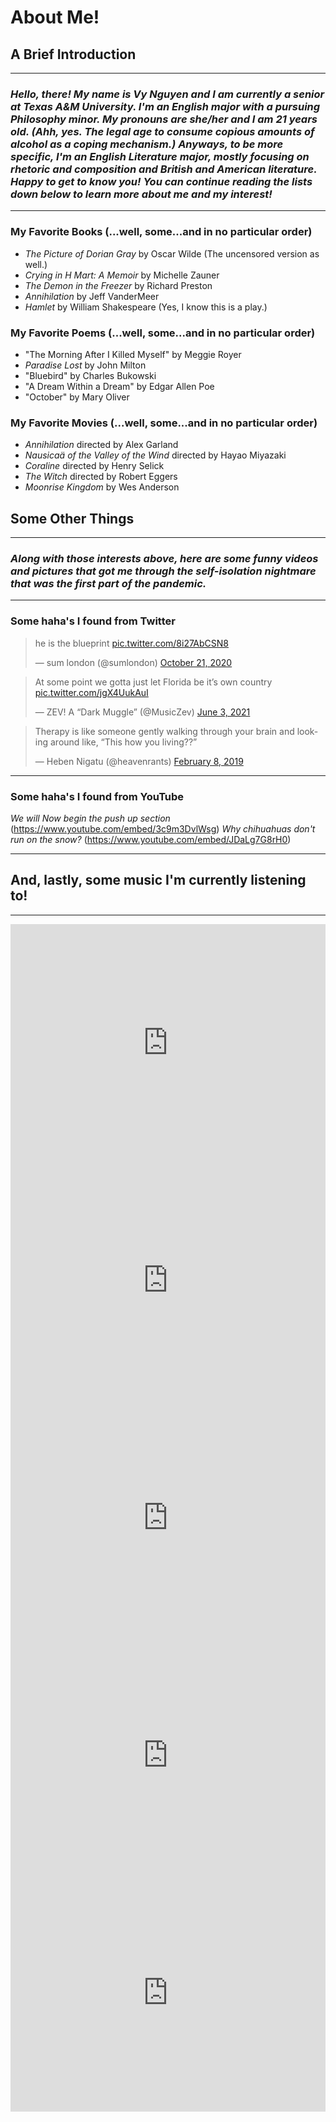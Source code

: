 # About Me!
## **A Brief Introduction**
---
### *Hello, there! My name is Vy Nguyen and I am currently a senior at Texas A&M University. I'm an English major with a pursuing Philosophy minor. My pronouns are she/her and I am 21 years old. (Ahh, yes. The legal age to consume copious amounts of alcohol as a coping mechanism.) Anyways, to be more specific, I'm an English Literature major, mostly focusing on **rhetoric and composition** and **British and American literature**. Happy to get to know you! You can continue reading the lists down below to learn more about me and my interest!*
---
### My Favorite Books (...well, some...and in no particular order)
* *The Picture of Dorian Gray* by Oscar Wilde (The uncensored version as well.)
* *Crying in H Mart: A Memoir* by Michelle Zauner
* *The Demon in the Freezer* by Richard Preston
* *Annihilation* by Jeff VanderMeer
* *Hamlet* by William Shakespeare (Yes, I know this is a play.)

### My Favorite Poems (...well, some...and in no particular order)
* "The Morning After I Killed Myself" by Meggie Royer
* *Paradise Lost* by John Milton
* "Bluebird" by Charles Bukowski 
* "A Dream Within a Dream" by Edgar Allen Poe
* "October" by Mary Oliver

### My Favorite Movies (...well, some...and in no particular order)
* *Annihilation* directed by Alex Garland
* *Nausicaä of the Valley of the Wind* directed by Hayao Miyazaki
* *Coraline* directed by Henry Selick
* *The Witch* directed by Robert Eggers
* *Moonrise Kingdom* by Wes Anderson

## **Some Other Things**
---
### *Along with those interests above, here are some funny videos and pictures that got me through the self-isolation nightmare that was the first part of the pandemic.*
---
### Some haha's I found from Twitter

<blockquote class="twitter-tweet"><p lang="en" dir="ltr">he is the blueprint <a href="https://t.co/8i27AbCSN8">pic.twitter.com/8i27AbCSN8</a></p>&mdash; sum london (@sumlondon) <a href="https://twitter.com/sumlondon/status/1318927501943504902?ref_src=twsrc%5Etfw">October 21, 2020</a></blockquote> <script async src="https://platform.twitter.com/widgets.js" charset="utf-8"></script>

<blockquote class="twitter-tweet"><p lang="en" dir="ltr">At some point we gotta just let Florida be it’s own country <a href="https://t.co/jgX4UukAuI">pic.twitter.com/jgX4UukAuI</a></p>&mdash; ZEV! A “Dark Muggle” (@MusicZev) <a href="https://twitter.com/MusicZev/status/1400427140940771334?ref_src=twsrc%5Etfw">June 3, 2021</a></blockquote> <script async src="https://platform.twitter.com/widgets.js" charset="utf-8"></script>
<blockquote class="twitter-tweet"><p lang="en" dir="ltr">Therapy is like someone gently walking through your brain and looking around like, “This how you living??”</p>&mdash; Heben Nigatu (@heavenrants) <a href="https://twitter.com/heavenrants/status/1093906146883260416?ref_src=twsrc%5Etfw">February 8, 2019</a></blockquote> <script async src="https://platform.twitter.com/widgets.js" charset="utf-8"></script>

---

### Some haha's I found from YouTube
*We will Now begin the push up section*
(https://www.youtube.com/embed/3c9m3DvlWsg)
*Why chihuahuas don't run on the snow?*
(https://www.youtube.com/embed/JDaLg7G8rH0)

---
## **And, lastly, some music I'm currently listening to!**
---
<iframe src="https://open.spotify.com/embed/track/1scwknKtBQpreYy6MSoJqJ" width="100%" height="380" frameBorder="0" allowfullscreen="" allow="autoplay; clipboard-write; encrypted-media; fullscreen; picture-in-picture"></iframe>
<iframe src="https://open.spotify.com/embed/track/2nNBpUZRXZaBgJnu5qbGEJ" width="100%" height="380" frameBorder="0" allowfullscreen="" allow="autoplay; clipboard-write; encrypted-media; fullscreen; picture-in-picture"></iframe>
<iframe src="https://open.spotify.com/embed/track/3xKTpGCsafXzV4muM1Hpl3" width="100%" height="380" frameBorder="0" allowfullscreen="" allow="autoplay; clipboard-write; encrypted-media; fullscreen; picture-in-picture"></iframe>
<iframe src="https://open.spotify.com/embed/track/75s6YTfSfE2Ojbb9P44PV9" width="100%" height="380" frameBorder="0" allowfullscreen="" allow="autoplay; clipboard-write; encrypted-media; fullscreen; picture-in-picture"></iframe>
<iframe src="https://open.spotify.com/embed/track/45ZmUXITNXixqBjelRmBSO" width="100%" height="380" frameBorder="0" allowfullscreen="" allow="autoplay; clipboard-write; encrypted-media; fullscreen; picture-in-picture"></iframe>
